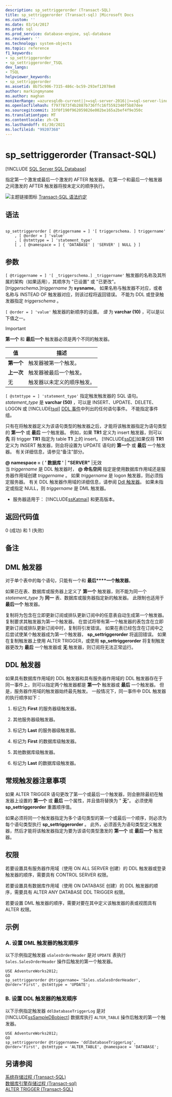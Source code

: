 ```yaml
---
description: sp_settriggerorder (Transact-SQL)
title: sp_settriggerorder (Transact-sql) |Microsoft Docs
ms.custom: ''
ms.date: 03/14/2017
ms.prod: sql
ms.prod_service: database-engine, sql-database
ms.reviewer: ''
ms.technology: system-objects
ms.topic: reference
f1_keywords:
- sp_settriggerorder
- sp_settriggerorder_TSQL
dev_langs:
- TSQL
helpviewer_keywords:
- sp_settriggerorder
ms.assetid: 8b75c906-7315-486c-bc59-293ef12078e8
author: markingmyname
ms.author: maghan
monikerRange: =azuresqldb-current||>=sql-server-2016||>=sql-server-linux-2017||=azuresqldb-mi-current
ms.openlocfilehash: f7977873f4b2887b736ffc16f5592340f5b87dee
ms.sourcegitcommit: 33f0f190f962059826e002be165a2bef4f9e350c
ms.translationtype: MT
ms.contentlocale: zh-CN
ms.lasthandoff: 01/30/2021
ms.locfileid: "99207368"
---
```

# <a name="sp_settriggerorder-transact-sql"></a>sp_settriggerorder (Transact-SQL)
[!INCLUDE [SQL Server SQL Database](../../includes/applies-to-version/sql-asdb.md)]

  指定第一个激发或最后一个激发的 AFTER 触发器。 在第一个和最后一个触发器之间激发的 AFTER 触发器将按未定义的顺序执行。  
  
 ![主题链接图标](../../database-engine/configure-windows/media/topic-link.gif "“主题链接”图标") [Transact-SQL 语法约定](../../t-sql/language-elements/transact-sql-syntax-conventions-transact-sql.md)  
  
## <a name="syntax"></a>语法  
  
```  
  
sp_settriggerorder [ @triggername = ] '[ triggerschema. ] triggername'   
    , [ @order = ] 'value'   
    , [ @stmttype = ] 'statement_type'   
    [ , [ @namespace = ] { 'DATABASE' | 'SERVER' | NULL } ]  
```  
  
## <a name="arguments"></a>参数  
`[ @triggername = ] '[ _triggerschema.] _triggername'` 触发器的名称及其所属的架构（如果适用），其顺序为 "已设置" 或 "已更改"。 [_triggerschema_**.**]*triggername* 为 **sysname**。 如果名称与触发器不对应，或者名称与 INSTEAD OF 触发器对应，则该过程将返回错误。 不能为 DDL 或登录触发器指定 *triggerschema* 。  
  
`[ @order = ] 'value'` 触发器的新顺序的设置。 *值* 为 **varchar (10)** ，可以是以下值之一。  
  
> [!IMPORTANT]  
>  **第一个** 和 **最后一个** 触发器必须是两个不同的触发器。  
  
|值|描述|  
|-----------|-----------------|  
|**第一个**|触发器被第一个触发。|  
|**上一次**|触发器被最后一个触发。|  
|无|触发器以未定义的顺序触发。|  
  
`[ @stmttype = ] 'statement_type'` 指定触发触发器的 SQL 语句。 *statement_type* 是 **varchar (50)** ，可以是 INSERT、UPDATE、DELETE、LOGON 或 [!INCLUDE[tsql](../../includes/tsql-md.md)] [DDL 事件](../../relational-databases/triggers/ddl-events.md)中列出的任何语句事件。 不能指定事件组。  
  
 只有在将触发器定义为该语句类型的触发器之后，才能将该触发器指定为语句类型的 **第一个** 或 **最后** 一个触发器。 例如，如果 **TR1** 定义为 insert 触发器，则可以 **先** 将 trigger **TR1** 指定为 table **T1** 上的 insert。 [!INCLUDE[ssDE](../../includes/ssde-md.md)]如果仅将 **TR1** 定义为 INSERT 触发器，则会将设置为 UPDATE 语句的 **第一个** 或 **最后** 一个触发器。 有关详细信息，请参见“备注”部分。  
  
 **\@ namespace =** { **' 数据库 '**  |  **"SERVER"** |无效  
 当 *triggername* 是 DDL 触发器时， **\@ 命名空间** 指定是使用数据库作用域还是服务器作用域创建 *triggername* 。 如果 *triggername* 是 logon 触发器，则必须指定服务器。 有关 DDL 触发器作用域的详细信息，请参阅 [Ddl 触发器](../../relational-databases/triggers/ddl-triggers.md)。 如果未指定或指定 NULL，则 *triggername* 是 DML 触发器。  
  
* 服务器适用于： [!INCLUDE[ssKatmai](../../includes/sskatmai-md.md)] 和更高版本。
  
## <a name="return-code-values"></a>返回代码值  
 0 (成功) 和 1 (失败)   
  
## <a name="remarks"></a>备注  
  
## <a name="dml-triggers"></a>DML 触发器  
 对于单个表中的每个语句，只能有一个和 **最后****一个触发器**。  
  
 如果已在表、数据库或服务器上定义了 **第一个** 触发器，则不能为同一个 *statement_type* 为 **同一** 表、数据库或服务器指定新的触发器。 此限制也适用于 **最后一个** 触发器。  
  
 复制将为包含在立即更新订阅或排队更新订阅中的任意表自动生成第一个触发器。 复制要求其触发器为第一个触发器。 在尝试将带有第一个触发器的表包含在立即更新订阅或排队更新订阅中时，复制将引发错误。 如果在表已经包含在订阅中之后尝试使某个触发器成为第一个触发器， **sp_settriggerorder** 将返回错误。 如果在复制触发器上使用 ALTER TRIGGER，或使用 **sp_settriggerorder** 将复制触发器更改为 **最后** 一个触发器或 **无** 触发器，则订阅将无法正常运行。  
  
## <a name="ddl-triggers"></a>DDL 触发器  
 如果具有数据库作用域的 DDL 触发器和具有服务器作用域的 DDL 触发器存在于同一事件上，则可以指定两个触发器都是 **第一个** 触发器或 **最后** 一个触发器。 但是，服务器作用域的触发器始终最先触发。 一般情况下，同一事件中 DDL 触发器的执行顺序如下：  
  
1.  标记为 **First** 的服务器级触发器。  
  
2.  其他服务器级触发器。  
  
3.  标记为 **Last** 的服务器级触发器。  
  
4.  标记为 **First** 的数据库级触发器。  
  
5.  其他数据库级触发器。  
  
6.  标记为 **Last** 的数据库级触发器。  
  
## <a name="general-trigger-considerations"></a>常规触发器注意事项  
 如果 ALTER TRIGGER 语句更改了第一个或最后一个触发器，则会删除最初在触发器上设置的 **第一个** 或 **最后** 一个属性，并且值将替换为 " **无**"。 必须使用 **sp_settriggerorder** 重置顺序值。  
  
 如果必须将同一个触发器指定为多个语句类型的第一个或最后一个顺序，则必须为每个语句类型执行 **sp_settriggerorder** 。 此外，必须首先为语句类型定义触发器，然后才能将该触发器指定为要为该语句类型激发的 **第一个** 或 **最后一个** 触发器。  
  
## <a name="permissions"></a>权限  
 若要设置具有服务器作用域（使用 ON ALL SERVER 创建）的 DDL 触发器或登录触发器的顺序，需要具有 CONTROL SERVER 权限。  
  
 若要设置具有数据库作用域（使用 ON DATABASE 创建）的 DDL 触发器的顺序，需要具有 ALTER ANY DATABASE DDL TRIGGER 权限。  
  
 若要设置 DML 触发器的顺序，需要对要在其中定义该触发器的表或视图具有 ALTER 权限。  
  
## <a name="examples"></a>示例  
  
### <a name="a-setting-the-firing-order-for-a-dml-trigger"></a>A. 设置 DML 触发器的触发顺序  
 以下示例指定触发器 `uSalesOrderHeader` 是对 `UPDATE` 表执行 `Sales.SalesOrderHeader` 操作后触发的第一个触发器。  
  
```  
USE AdventureWorks2012;  
GO  
sp_settriggerorder @triggername= 'Sales.uSalesOrderHeader', @order='First', @stmttype = 'UPDATE';  
```  
  
### <a name="b-setting-the-firing-order-for-a-ddl-trigger"></a>B. 设置 DDL 触发器的触发顺序  
 以下示例指定触发器 `ddlDatabaseTriggerLog` 是对 [!INCLUDE[ssSampleDBobject](../../includes/sssampledbobject-md.md)] 数据库执行 `ALTER_TABLE` 操作后触发的第一个触发器。  
  
```  
USE AdventureWorks2012;  
GO  
sp_settriggerorder @triggername= 'ddlDatabaseTriggerLog', @order='First', @stmttype = 'ALTER_TABLE', @namespace = 'DATABASE';  
```  
  
## <a name="see-also"></a>另请参阅  
 [系统存储过程 (Transact-SQL)](../../relational-databases/system-stored-procedures/system-stored-procedures-transact-sql.md)   
 [数据库引擎存储过程 &#40;Transact-sql&#41;](../../relational-databases/system-stored-procedures/database-engine-stored-procedures-transact-sql.md)   
 [ALTER TRIGGER (Transact-SQL)](../../t-sql/statements/alter-trigger-transact-sql.md)  
  
  
